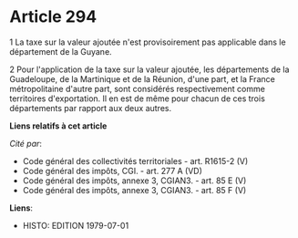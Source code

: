 # Article 294

1  La taxe sur la valeur ajoutée n'est provisoirement pas applicable dans le département de la Guyane.

2  Pour l'application de la taxe sur la valeur ajoutée, les départements de la Guadeloupe, de la Martinique et de la Réunion,
d'une part, et la France métropolitaine d'autre part, sont considérés respectivement comme territoires d'exportation. Il en
est de même pour chacun de ces trois départements par rapport aux deux autres.

**Liens relatifs à cet article**

_Cité par_:

  - Code général des collectivités territoriales - art. R1615-2 (V)
  - Code général des impôts, CGI. - art. 277 A (VD)
  - Code général des impôts, annexe 3, CGIAN3. - art. 85 E (V)
  - Code général des impôts, annexe 3, CGIAN3. - art. 85 F (V)

**Liens**:

  - HISTO: EDITION 1979-07-01
